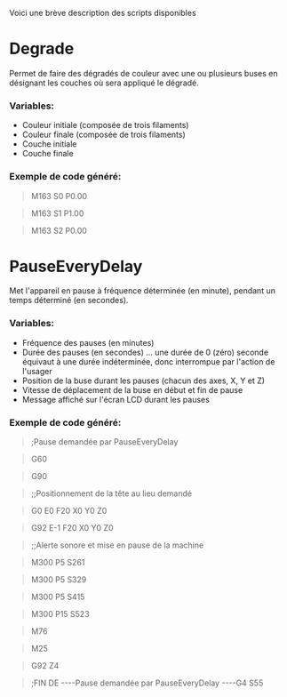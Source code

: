 Voici une brève description des scripts disponibles

# Degrade
Permet de faire des dégradés de couleur avec une ou plusieurs buses en désignant les couches où sera appliqué le dégradé.

### Variables: 
- Couleur initiale (composée de trois filaments)
- Couleur finale (composée de trois filaments)
- Couche initiale
- Couche finale

### Exemple de code généré:

> M163 S0 P0.00

> M163 S1 P1.00

> M163 S2 P0.00




# PauseEveryDelay
Met l'appareil en pause à fréquence déterminée (en minute), pendant un temps déterminé (en secondes).

### Variables: 
- Fréquence des pauses (en minutes)
- Durée des pauses (en secondes) ... une durée de 0 (zéro) seconde équivaut à une durée indéterminée, donc interrompue par l'action de l'usager
- Position de la buse durant les pauses (chacun des axes, X, Y et Z)
- Vitesse de déplacement de la buse en début et fin de pause
- Message affiché sur l'écran LCD durant les pauses

### Exemple de code généré:

> ;Pause demandée par PauseEveryDelay

> G60

> G90

> ;;Positionnement de la tête au lieu demandé

> G0 E0 F20 X0 Y0 Z0

> G92 E-1 F20  X0 Y0 Z0

> ;;Alerte sonore et mise en pause de la machine

> M300 P5 S261

> M300 P5 S329

> M300 P5 S415

> M300 P15 S523

> M76

> M25

> G92 Z4

> ;FIN DE ----Pause demandée par PauseEveryDelay ----G4 S55



